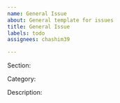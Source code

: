 ```yaml
---
name: General Issue
about: General template for issues
title: General Issue
labels: todo
assignees: chashim39

---
```


Section:

Category:

Description:

